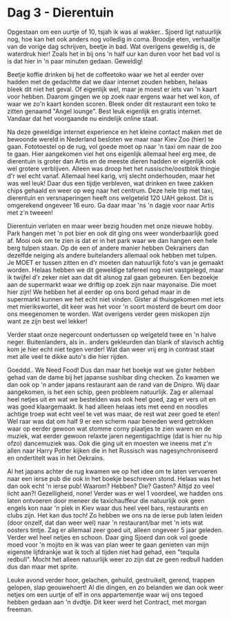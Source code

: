 # Dag 3 - Dierentuin

Opgestaan om een uurtje of 10, tsjah ik was al wakker.. Sjoerd ligt natuurlijk nog, hoe kan het ook anders nog volledig in coma. Broodje eten, verhaaltje van de vorige dag schrijven, beetje in bad. Wat overigens geweldig is, de waterdruk hier! Zoals het in bij ons 'n half uur kan duren voor het bad vol is is dat hier in 'n paar minuten gedaan. Geweldig!

Beetje koffie drinken bij het de coffeetoko waar we het al eerder over hadden met de gedachtte dat we daar internet zouden hebben, helaas bleek dit niet het geval. Of eigenlijk wel, maar je moest er iets van 'n kaart voor hebben. Daarom gingen we op zoek naar ergens waar het wel kon, of waar we zo'n kaart konden scoren. Bleek onder dit restaurant een toko te zitten genaamd "Angel lounge". Best leuk eigenlijk en gratis internet. Vandaar dat het voorgaande nu eindelijk online staat.

Na deze geweldige internet experience en het kleine contact maken met de bewoonde wereld in Nederland besloten we maar naar Kiev Zoo (hier) te gaan. Fototoestel op de rug, vol goede moet op naar 'n taxi om naar de zoo te gaan. Hier aangekomen viel het ons eigenlijk allemaal heel erg mee, de dierentuin is groter dan Artis en de meeste dieren hadden er eigenlijk ook wel grotere verblijven. Alleen was droop het het russische/oostblok thingie d'r wel echt vanaf. Allemaal heel karig, vrij slecht onderhouden, maar het was wel leuk! Daar dus een tijdje verbleven, wat drinken en twee zakken chips gehaald en weer op weg naar het centrum. Deze hele trip met taxi, dierentuin en versnaperingen heeft ons welgeteld 120 UAH gekost. Dit is omgerekend ongeveer 16 euro. Ga daar maar 'ns 'n dagje voor naar Artis met z'n tweeen!

Dierentuin verlaten en maar weer bezig houden met onze nieuwe hobby. Park hangen met 'n pot bier en ook dit ging ons weer wonderbaarlijk goed af. Mooi ook om te zien is dat er in het park waar we dan hangen een hele berg tulpen staan. Op de een of andere manier hebben Oekrainers dan dezelfde neiging als andere buitelanders allemaal ook hebben met tulpen. Je MOET er tussen zitten en d'r moeten dan natuurlijk foto's van je gemaakt worden. Helaas hebben we dit geweldige tafereel nog niet vastgelegd, maar ik twijfel d'r zeker niet aan dat dit alsnog zal gaan gebeuren. Een bezoekje aan de supermarkt waar we driftig op zoek zijn naar mayonaise. Die moet hier zijn! We hebben het al eerder op ons bord gehad maar in de supermarkt kunnen we het echt niet vinden. Gister al thuisgekomen met iets met mierikswortel, dit keer was het voor 'n soort mosterd de beurt om door ons meegenomen te worden. Wat overigens verder geen miskopen zijn want ze zijn best wel lekker!

Verder staat onze negercount ondertussen op welgeteld twee en 'n halve neger. Buitenlanders, als in.. anders gekleurden dan blank of slavisch achtig kom je hier echt niet tegen verder! Wat dan weer vrij erg in contrast staat met alle veel te dikke auto's die hier rijden.

Goeddd.. We Need Food! Dus dan maar het boekje wat we gister hebben gehad van de dame bij het japanse sushibar ding checken. Zo kwamen we dan ook op 'n ander japans restaurant aan de rand van de Dnipro. Wij daar aangekomen, is het een schip, geen probleem natuurlijk. Zag er allemaal heel netjes uit en wat we bestelden was ook heel goed, zag er vers uit en was goed klaargemaakt. Ik had alleen helaas iets met eend en noodles achtige troep wat echt veel te vet was maar, de rest wat zeer goed te eten! Wel raar was dat om half 9 er een scherm naar beneden werd getrokken waar op eerder gewoon wat stomme corny plaatjes te zien waren en de muziek, wat eerder gewoon relaxte jaren negentigachtige (dat is hier nu hip ofzo) dancemuziek was. Ook die ging uit en moesten we ineens met z'n allen naar Harry Potter kijken die in het Russisch was nagesynchroniseerd en ondertitelt was in het Oekrains.

Al het japans achter de rug kwamen we op het idee om te laten vervoeren naar een ierse pub die ook in het boekje beschreven stond. Helaas was het dan ook echt 'n ierse pub! Waarom? Hebben? Die? Gasten? Altijd zo veel licht aan?! Gezelligheid, none! Verder was er wel 1 voordeel, we hadden ons laten ontvoeren door meneer de taxichauffeur die natuurlijk ook geen engels kon naar 'n plek in Kiev waar dus heel veel bars, restaurants en clubs zijn. Het kan dus toch! Zo hebben we ons na de ierse pub laten leiden (door onzelf, dat dan weer wel) naar 'n restaurant/bar met 'n iets wat oosters tintje. Zag er allemaal zeer goed uit, alleen ongeveer 5 jaar geleden. Verder wel heel netjes en schoon. Daar ging Sjoerd dan ook vol goede moed voor 'n mojito en ik was van plan weer te gaan genieten van mijn eigenste lijfdrankje wat ik toch al tijden niet had gehad, een "tequila redbull". Mocht het alleen natuurlijk weer zo zijn dat ze geen redbull hadden dus dan maar met sprite.

Leuke avond verder hoor, gelachen, gehuild, gestruikelt, gerend, trappen gelopen, slap geouwehoert! Al die dingen, en zo belanden we dan ook weer netjes om een uurtje of elf in ons appartementje waar wij ons tegoed hebben gedaan aan 'n dvdtje. Dit keer werd het Contract, met morgan freeman.

